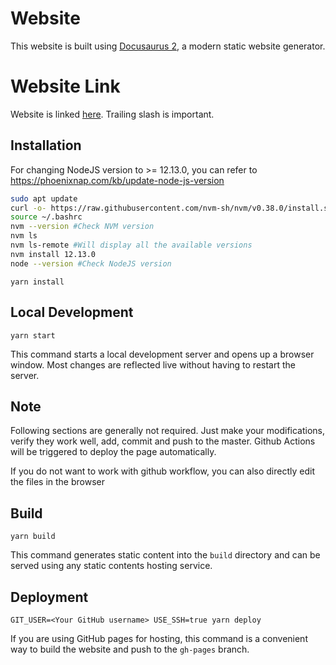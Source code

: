 # Website

This website is built using [Docusaurus 2](https://docusaurus.io/), a modern static website generator.

# Website Link

Website is linked [here](https://tlab-uav.github.io/tech-details/). Trailing slash is important.

## Installation

For changing NodeJS version to >= 12.13.0, you can refer to https://phoenixnap.com/kb/update-node-js-version
```bash
sudo apt update
curl -o- https://raw.githubusercontent.com/nvm-sh/nvm/v0.38.0/install.sh | bash
source ~/.bashrc
nvm --version #Check NVM version
nvm ls
nvm ls-remote #Will display all the available versions
nvm install 12.13.0
node --version #Check NodeJS version
```

```console
yarn install
```

## Local Development

```console
yarn start
```

This command starts a local development server and opens up a browser window. Most changes are reflected live without having to restart the server.

## Note
Following sections are generally not required. Just make your modifications, verify they work well, add, commit and push to the master. Github Actions will be triggered to deploy the page automatically.

If you do not want to work with github workflow, you can also directly edit the files in the browser

## Build

```console
yarn build
```

This command generates static content into the `build` directory and can be served using any static contents hosting service.

## Deployment

```console
GIT_USER=<Your GitHub username> USE_SSH=true yarn deploy
```

If you are using GitHub pages for hosting, this command is a convenient way to build the website and push to the `gh-pages` branch.
